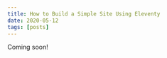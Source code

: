 ```yaml
---
title: How to Build a Simple Site Using Eleventy
date: 2020-05-12
tags: [posts]
---
```


Coming soon!